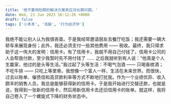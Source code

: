 ```yaml
---
title: '绝不要用短期的解决方案来应对长期问题。'
date: Wed, 21 Jun 2023 16:12:26 +0000
draft: false
tags: ['小本本', '洗脑', '行为经济学']
---
```


我绝不能让别人认为我很吝啬。于是我经常邀请朋友去餐厅吃饭；我还需要一辆大轿车来展现身份；此外，我还必须支付一些其他费用 —— 税收。最终，我只得求助于这一伟大的发明：信用卡。有了信用卡，我就不用自己付钱了，信用卡公司的人会帮我付款，至少我暂时先不用付钱了 …… 之后我就听到有人说：“他真是个人生赢家，他过的是头等生活。”我过起了头等生活：不喝气泡酒 —— 只喝香槟酒；不吃牛排 —— 只吃上等里脊。我想像一个富人一样，生活在未来世界。而很快，过去以账单、催债信和高贷款利率等方式不断地打扰我。作为一个业绩优异、收入颇丰的销售人员，我总是能够获得新的信用卡。于是我开始进行交替还款，也就是说，我得到一张新的信用卡，然后用新信用卡去还旧信用卡的账单。就这样，我将自己卷入了一个螺旋式下降的财务状态中。